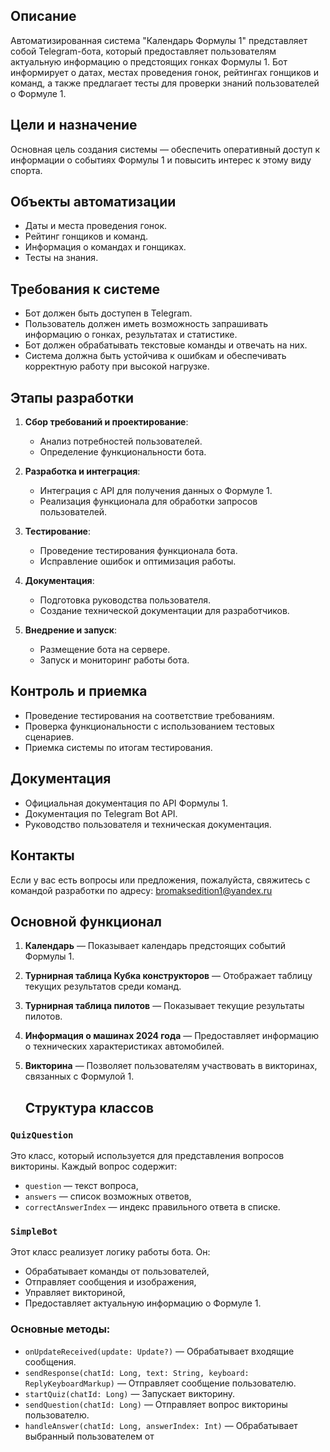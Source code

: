 ## Описание
Автоматизированная система "Календарь Формулы 1" представляет собой Telegram-бота, который предоставляет пользователям актуальную информацию о предстоящих гонках Формулы 1. Бот информирует о датах, местах проведения гонок, рейтингах гонщиков и команд, а также предлагает тесты для проверки знаний пользователей о Формуле 1.


## Цели и назначение
Основная цель создания системы — обеспечить оперативный доступ к информации о событиях Формулы 1 и повысить интерес к этому виду спорта.

## Объекты автоматизации
- Даты и места проведения гонок.
- Рейтинг гонщиков и команд.
- Информация о командах и гонщиках.
- Тесты на знания.



## Требования к системе
- Бот должен быть доступен в Telegram.
- Пользователь должен иметь возможность запрашивать информацию о гонках, результатах и статистике.
- Бот должен обрабатывать текстовые команды и отвечать на них.
- Система должна быть устойчива к ошибкам и обеспечивать корректную работу при высокой нагрузке.



## Этапы разработки
1. **Сбор требований и проектирование**:
   - Анализ потребностей пользователей.
   - Определение функциональности бота.

2. **Разработка и интеграция**:
   - Интеграция с API для получения данных о Формуле 1.
   - Реализация функционала для обработки запросов пользователей.

3. **Тестирование**:
   - Проведение тестирования функционала бота.
   - Исправление ошибок и оптимизация работы.

4. **Документация**:
   - Подготовка руководства пользователя.
   - Создание технической документации для разработчиков.

5. **Внедрение и запуск**:
   - Размещение бота на сервере.
   - Запуск и мониторинг работы бота.

## Контроль и приемка
- Проведение тестирования на соответствие требованиям.
- Проверка функциональности с использованием тестовых сценариев.
- Приемка системы по итогам тестирования.


## Документация
- Официальная документация по API Формулы 1.
- Документация по Telegram Bot API.
- Руководство пользователя и техническая документация.

## Контакты
Если у вас есть вопросы или предложения, пожалуйста, свяжитесь с командой разработки по адресу: bromaksedition1@yandex.ru






## Основной функционал
1. **Календарь** — Показывает календарь предстоящих событий Формулы 1.
2. **Турнирная таблица Кубка конструкторов** — Отображает таблицу текущих результатов среди команд.
3. **Турнирная таблица пилотов** — Показывает текущие результаты пилотов.
4. **Информация о машинах 2024 года** — Предоставляет информацию о технических характеристиках автомобилей.
5. **Викторина** — Позволяет пользователям участвовать в викторинах, связанных с Формулой 1.

   ## Структура классов

### `QuizQuestion`
Это класс, который используется для представления вопросов викторины. Каждый вопрос содержит:
- `question` — текст вопроса,
- `answers` — список возможных ответов,
- `correctAnswerIndex` — индекс правильного ответа в списке.

### `SimpleBot`
Этот класс реализует логику работы бота. Он:
- Обрабатывает команды от пользователей,
- Отправляет сообщения и изображения,
- Управляет викториной,
- Предоставляет актуальную информацию о Формуле 1.

### Основные методы:
- `onUpdateReceived(update: Update?)` — Обрабатывает входящие сообщения.
- `sendResponse(chatId: Long, text: String, keyboard: ReplyKeyboardMarkup)` — Отправляет сообщение пользователю.
- `startQuiz(chatId: Long)` — Запускает викторину.
- `sendQuestion(chatId: Long)` — Отправляет вопрос викторины пользователю.
- `handleAnswer(chatId: Long, answerIndex: Int)` — Обрабатывает выбранный пользователем от
